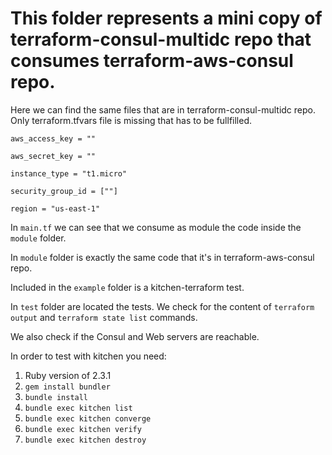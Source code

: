 # This folder represents a mini copy of terraform-consul-multidc repo that consumes terraform-aws-consul repo.

Here we can find the same files that are in terraform-consul-multidc repo.
Only terraform.tfvars file is missing that has to be fullfilled.

```
aws_access_key = ""

aws_secret_key = ""

instance_type = "t1.micro"

security_group_id = [""]

region = "us-east-1"

```

In `main.tf` we can see that we consume as module the code inside the `module` folder.

In `module` folder is exactly the same code that it's in terraform-aws-consul repo.

Included in the `example` folder is a kitchen-terraform test.

In `test` folder are located the tests. We check for the content of `terraform output` and `terraform state list` commands.

We also check if the Consul and Web servers are reachable.

In order to test with kitchen you need:

1. Ruby version of 2.3.1
2. `gem install bundler`
3. `bundle install`
4. `bundle exec kitchen list`
5. `bundle exec kitchen converge`
6. `bundle exec kitchen verify`
7. `bundle exec kitchen destroy`